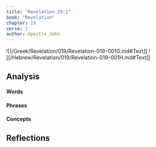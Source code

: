 ```yaml
---
title: "Revelation 19:1"
book: "Revelation"
chapter: 19
verse: 1
author: Apostle John
---
```

![[/Greek/Revelation/019/Revelation-019-001G.md#Text]]
![[/Hebrew/Revelation/019/Revelation-019-001H.md#Text]]

## Analysis

#### Words

#### Phrases

#### Concepts

## Reflections
